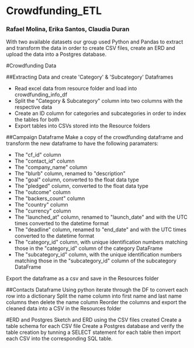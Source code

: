 # Crowdfunding_ETL
### Rafael Molina, Erika Santos, Claudia Duran


With two available datasets our group used Python and Pandas to extract and transform the data in order to create CSV files, create an ERD and upload the data into a Postgres database.

#Crowdfunding Data

##Extracting Data and create 'Category' & 'Subcategory' Dataframes
- Read excel data from resource folder and load into crowdfunding_info_df
- Split the "Category & Subcategory" column into two columns with the respective data
- Create an ID column for categories and subcategories in order to index the tables for both
- Export tables into CSVs stored into the Resource folders

##Campaign Dataframe
Make a copy of the crowdfunding dataframe and transform the new dataframe to have the following paramaters:

- The "cf_id" column
- The "contact_id" column
- The "company_name" column
- The "blurb" column, renamed to "description"
- The "goal" column, converted to the float data type
- The "pledged" column, converted to the float data type
- The "outcome" column
- The "backers_count" column
- The "country" column
- The "currency" column
- The "launched_at" column, renamed to "launch_date" and with the UTC times converted to the datetime format
- The "deadline" column, renamed to "end_date" and with the UTC times converted to the datetime format
- The "category_id" column, with unique identification numbers matching those in the "category_id" column of the category DataFrame
- The "subcategory_id" column, with the unique identification numbers matching those in the "subcategory_id" column of the subcategory DataFrame

Export the dataframe as a csv and save in the Resources folder

##Contacts Dataframe
Using python iterate through the DF to convert each row into a dictionary
Split the name column into first name and last name columns then delete the name column
Reorder the columns and export the cleaned data into a CSV in the Resources folder

#ERD and Postgres
Sketch and ERD using the CSV files created
Create a table schema for each CSV file
Create a Postgres database and verify the table creation by tunning a SELECT statement for each table then import each CSV into the corresponding SQL table.
